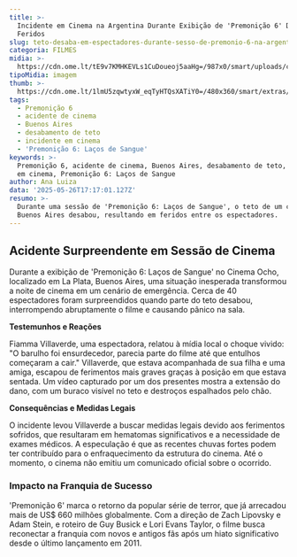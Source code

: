```yaml
---
title: >-
  Incidente em Cinema na Argentina Durante Exibição de 'Premonição 6' Deixa
  Feridos
slug: teto-desaba-em-espectadores-durante-sesso-de-premonio-6-na-argentina
categoria: FILMES
midia: >-
  https://cdn.ome.lt/tE9v7KMHKEVLs1CuDoueoj5aaHg=/987x0/smart/uploads/conteudo/fotos/OMELETE_CAPA_-_2025-05-26T134809.625.png
tipoMidia: imagem
thumb: >-
  https://cdn.ome.lt/1lmU5zqwtyxW_eqTyHTQsXATiY0=/480x360/smart/extras/conteudos/omelete_THUMB_-_2025-05-26T134752.966.png
tags:
  - Premonição 6
  - acidente de cinema
  - Buenos Aires
  - desabamento de teto
  - incidente em cinema
  - 'Premonição 6: Laços de Sangue'
keywords: >-
  Premonição 6, acidente de cinema, Buenos Aires, desabamento de teto, incidente
  em cinema, Premonição 6: Laços de Sangue
author: Ana Luiza
data: '2025-05-26T17:17:01.127Z'
resumo: >-
  Durante uma sessão de 'Premonição 6: Laços de Sangue', o teto de um cinema em
  Buenos Aires desabou, resultando em feridos entre os espectadores.
---
```


## Acidente Surpreendente em Sessão de Cinema

Durante a exibição de 'Premonição 6: Laços de Sangue' no Cinema Ocho, localizado em La Plata, Buenos Aires, uma situação inesperada transformou a noite de cinema em um cenário de emergência. Cerca de 40 espectadores foram surpreendidos quando parte do teto desabou, interrompendo abruptamente o filme e causando pânico na sala.

**Testemunhos e Reações**

Fiamma Villaverde, uma espectadora, relatou à mídia local o choque vivido: "O barulho foi ensurdecedor, parecia parte do filme até que entulhos começaram a cair." Villaverde, que estava acompanhada de sua filha e uma amiga, escapou de ferimentos mais graves graças à posição em que estava sentada. Um vídeo capturado por um dos presentes mostra a extensão do dano, com um buraco visível no teto e destroços espalhados pelo chão.

**Consequências e Medidas Legais**

O incidente levou Villaverde a buscar medidas legais devido aos ferimentos sofridos, que resultaram em hematomas significativos e a necessidade de exames médicos. A especulação é que as recentes chuvas fortes podem ter contribuído para o enfraquecimento da estrutura do cinema. Até o momento, o cinema não emitiu um comunicado oficial sobre o ocorrido.

### Impacto na Franquia de Sucesso

'Premonição 6' marca o retorno da popular série de terror, que já arrecadou mais de US$ 660 milhões globalmente. Com a direção de Zach Lipovsky e Adam Stein, e roteiro de Guy Busick e Lori Evans Taylor, o filme busca reconectar a franquia com novos e antigos fãs após um hiato significativo desde o último lançamento em 2011.

